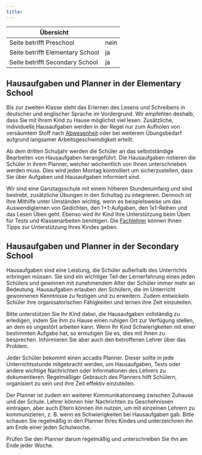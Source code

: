 ```yaml
---
title: 
---
```

| Übersicht | |
| --- | --- |
| Seite betrifft Preschool | nein |
| Seite betrifft Elementary School | ja |
| Seite betrifft Secondary School | ja |

## Hausaufgaben und Planner in der Elementary School 

Bis zur zweiten Klasse steht das Erlernen des Lesens und Schreibens in deutscher und englischer Sprache im Vordergrund. Wir empfehlen deshalb, dass Sie mit Ihrem Kind zu Hause möglichst viel lesen. Zusätzliche, individuelle Hausaufgaben werden in der Regel nur zum Aufholen von versäumtem Stoff nach [Abwesenheit](/ISB-Eltern-wiki/de/Anwesenheit,_Abwesenheit,_Unterrichtsausfall_und_Schulpflicht "Anwesenheit, Abwesenheit, Unterrichtsausfall und Schulpflicht") oder bei weiterem Übungsbedarf aufgrund langsamer Arbeitsgeschwindigkeit erteilt.

Ab dem dritten Schuljahr werden die Schüler an das selbstständige Bearbeiten von Hausaufgaben herangeführt. Die Hausaufgaben notieren die Schüler in ihrem Planner, welcher wöchentlich von Ihnen unterschrieben werden muss. Dies wird jeden Montag kontrolliert um sicherzustellen, dass Sie über Aufgaben und Hausaufgaben informiert sind.

Wir sind eine Ganztagsschule mit einem höheren Stundenumfang und sind bestrebt, zusätzliche Übungen in den Schultag zu integrieren. Dennoch ist Ihre Mithilfe unter Umständen wichtig, wenn es beispielsweise um das Auswendiglernen von Gedichten, den 1+1-Aufgaben, den 1x1-Reihen und das Lesen Üben geht. Ebenso wird Ihr Kind Ihre Unterstützung beim Üben für Tests und Klassenarbeiten benötigen. Die [Fachlehrer](/ISB-Eltern-wiki/de/Klassenleitung_und_Fachlehrer "Klassenleitung und Fachlehrer") können Ihnen Tipps zur Unterstützung Ihres Kindes geben.

## Hausaufgaben und Planner in der Secondary School 

Hausaufgaben sind eine Leistung, die Schüler außerhalb des Unterrichts erbringen müssen. Sie sind ein wichtiger Teil der Lernerfahrung eines jeden Schülers und gewinnen mit zunehmendem Alter der Schüler immer mehr an Bedeutung. Hausaufgaben erlauben den Schülern, die im Unterricht gewonnenen Kenntnisse zu festigen und zu erweitern. Zudem entwickeln Schüler ihre organisatorischen Fähigkeiten und lernen ihre Zeit einzuteilen.

Bitte unterstützen Sie Ihr Kind dabei, die Hausaufgaben vollständig zu erledigen, indem Sie ihm zu Hause einen ruhigen Ort zur Verfügung stellen, an dem es ungestört arbeiten kann. Wenn Ihr Kind Schwierigkeiten mit einer bestimmten Aufgabe hat, so ermutigen Sie es, dies mit Ihnen zu besprechen. Informieren Sie aber auch den betroffenen Lehrer über das Problem.

Jeder Schüler bekommt einen accadis Planner. Dieser sollte in jede Unterrichtsstunde mitgebracht werden, um Hausaufgaben, Tests oder andere wichtige Nachrichten oder Informationen des Lehrers zu dokumentieren. Regelmäßiger Gebrauch des Planners hilft Schülern, organisiert zu sein und ihre Zeit effektiv einzuteilen.

Der Planner ist zudem ein weiterer Kommunikationsweg zwischen Zuhause und der Schule. Lehrer können hier Nachrichten zu Geschehnissen eintragen, aber auch Eltern können ihn nutzen, um mit einzelnen Lehrern zu kommunizieren, z. B. wenn es Schwierigkeiten bei Hausaufgaben gab. Bitte schauen Sie regelmäßig in den Planner Ihres Kindes und unterzeichnen ihn am Ende einer jeden Schulwoche.

Prüfen Sie den Planner darum regelmäßig und unterschreiben Sie ihn am Ende jeder Woche.